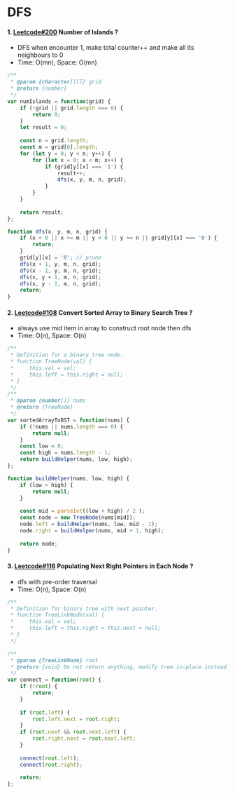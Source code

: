 # DFS
#### 1. [Leetcode#200](https://leetcode.com/problems/number-of-islands/description/) Number of Islands ?
- DFS when encounter 1, make total counter++ and make all its neighbours to 0
- Time: O(mn), Space: O(mn)
```javascript
/**
 * @param {character[][]} grid
 * @return {number}
 */
var numIslands = function(grid) {
    if (!grid || grid.length === 0) {
        return 0;
    }
    let result = 0;
    
    const n = grid.length;
    const m = grid[0].length;
    for (let y = 0; y < n; y++) {
        for (let x = 0; x < m; x++) {
            if (grid[y][x] === '1') {
                result++;
                dfs(x, y, m, n, grid);
            }
        }
    }
    
    return result;
};

function dfs(x, y, m, n, grid) {
    if (x < 0 || x >= m || y < 0 || y >= n || grid[y][x] === '0') {
        return;
    }
    grid[y][x] = '0'; // prune
    dfs(x + 1, y, m, n, grid);
    dfs(x - 1, y, m, n, grid);
    dfs(x, y + 1, m, n, grid);
    dfs(x, y - 1, m, n, grid);
    return;
}
```

#### 2. [Leetcode#108](https://leetcode.com/problems/convert-sorted-array-to-binary-search-tree/description/) Convert Sorted Array to Binary Search Tree ?
- always use mid item in array to construct root node then dfs
- Time: O(n), Space: O(n)
```javascript
/**
 * Definition for a binary tree node.
 * function TreeNode(val) {
 *     this.val = val;
 *     this.left = this.right = null;
 * }
 */
/**
 * @param {number[]} nums
 * @return {TreeNode}
 */
var sortedArrayToBST = function(nums) {
    if (!nums || nums.length === 0) {
        return null;
    }
    const low = 0;
    const high = nums.length - 1;
    return buildHelper(nums, low, high);
};

function buildHelper(nums, low, high) {
    if (low > high) {
        return null;
    }
    
    const mid = parseInt((low + high) / 2 );
    const node = new TreeNode(nums[mid]);
    node.left = buildHelper(nums, low, mid - 1);
    node.right = buildHelper(nums, mid + 1, high);
    
    return node;
}
```

#### 3. [Leetcode#116](https://leetcode.com/problems/populating-next-right-pointers-in-each-node/description/) Populating Next Right Pointers in Each Node ?
- dfs with pre-order traversal
- Time: O(n), Space: O(n)
```javascript
/**
 * Definition for binary tree with next pointer.
 * function TreeLinkNode(val) {
 *     this.val = val;
 *     this.left = this.right = this.next = null;
 * }
 */

/**
 * @param {TreeLinkNode} root
 * @return {void} Do not return anything, modify tree in-place instead.
 */
var connect = function(root) {
    if (!root) {
        return;
    }
    
    if (root.left) {
        root.left.next = root.right;
    }
    if (root.next && root.next.left) {
        root.right.next = root.next.left;
    }
    
    connect(root.left);
    connect(root.right);
    
    return;
};
```